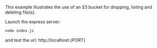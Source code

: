 
This example illustrates the use of an S3 bucket for dropping, listing and deleting file(s).

Launch the express server:
```bash
node index.js
```
and test the url: http://localhost:{PORT}